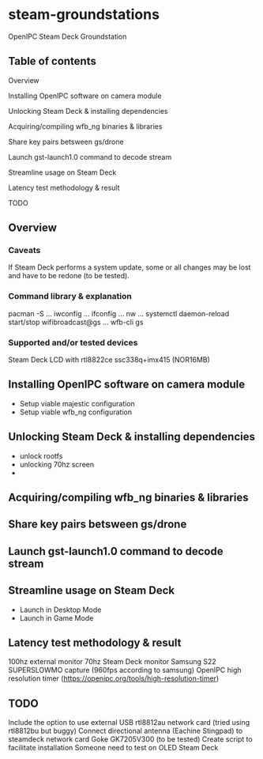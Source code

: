 # steam-groundstations
OpenIPC Steam Deck Groundstation

## Table of contents
Overview

Installing OpenIPC software on camera module

Unlocking Steam Deck & installing dependencies

Acquiring/compiling wfb_ng binaries & libraries

Share key pairs betsween gs/drone

Launch gst-launch1.0 command to decode stream

Streamline usage on Steam Deck

Latency test methodology & result

TODO

## Overview
### Caveats
If Steam Deck performs a system update, some or all changes may be lost and have to be redone (to be tested).
### Command library & explanation
pacman -S
...
iwconfig
...
ifconfig
...
nw
...
systemctl
daemon-reload
start/stop wifibroadcast@gs
...
wfb-cli
gs

### Supported and/or tested devices
Steam Deck LCD with rtl8822ce
ssc338q+imx415 (NOR16MB)

## Installing OpenIPC software on camera module
- Setup viable majestic configuration
- Setup viable wfb_ng configuration

## Unlocking Steam Deck & installing dependencies
- unlock rootfs
- unlocking 70hz screen
- 
## Acquiring/compiling wfb_ng binaries & libraries

## Share key pairs betsween gs/drone

## Launch gst-launch1.0 command to decode stream

## Streamline usage on Steam Deck
- Launch in Desktop Mode
- Launch in Game Mode

## Latency test methodology & result
100hz external monitor
70hz Steam Deck monitor
Samsung S22 SUPERSLOWMO capture (960fps according to samsung)
OpenIPC high resolution timer (https://openipc.org/tools/high-resolution-timer)

## TODO
Include the option to use external USB rtl8812au network card (tried using rtl8812bu but buggy)
Connect directional antenna (Eachine Stingpad) to steamdeck network card
Goke GK7205V300 (to be tested)
Create script to facilitate installation
Someone need to test on OLED Steam Deck

